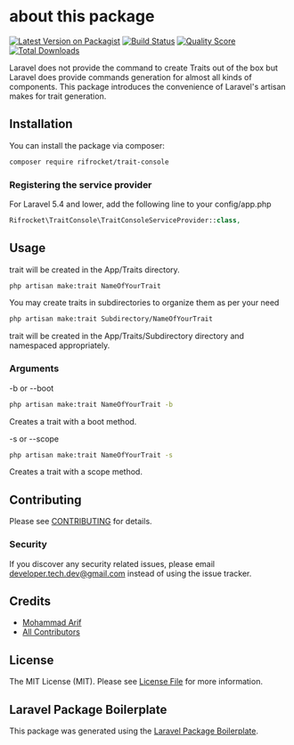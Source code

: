 # about this package

[![Latest Version on Packagist](https://img.shields.io/packagist/v/rifrocket/trait-console.svg?style=flat-square)](https://packagist.org/packages/rifrocket/trait-console)
[![Build Status](https://img.shields.io/travis/rifrocket/trait-console/master.svg?style=flat-square)](https://travis-ci.org/rifrocket/trait-console)
[![Quality Score](https://img.shields.io/scrutinizer/g/rifrocket/trait-console.svg?style=flat-square)](https://scrutinizer-ci.com/g/rifrocket/trait-console)
[![Total Downloads](https://img.shields.io/packagist/dt/rifrocket/trait-console.svg?style=flat-square)](https://packagist.org/packages/rifrocket/trait-console)

Laravel does not provide the command to create Traits out of the box but Laravel does provide commands generation for almost all kinds of components. This package introduces the convenience of Laravel's artisan makes for trait generation.
## Installation

You can install the package via composer:

```bash
composer require rifrocket/trait-console
```
### Registering the service provider
For Laravel 5.4 and lower, add the following line to your config/app.php
``` php
Rifrocket\TraitConsole\TraitConsoleServiceProvider::class,
```

## Usage
trait will be created in the App/Traits directory.
```bash
php artisan make:trait NameOfYourTrait
```
You may create traits in subdirectories to organize them as per your need 
```bash
php artisan make:trait Subdirectory/NameOfYourTrait
```
trait will be created in the App/Traits/Subdirectory directory and namespaced appropriately.

### Arguments
-b or --boot
```bash
php artisan make:trait NameOfYourTrait -b
```
Creates a trait with a boot method.

-s or --scope
```bash
php artisan make:trait NameOfYourTrait -s
```
Creates a trait with a scope method.



## Contributing

Please see [CONTRIBUTING](CONTRIBUTING.md) for details.

### Security

If you discover any security related issues, please email developer.tech.dev@gmail.com instead of using the issue tracker.

## Credits

- [Mohammad Arif](https://github.com/rifrocket)
- [All Contributors](../../contributors)

## License

The MIT License (MIT). Please see [License File](LICENSE.md) for more information.

## Laravel Package Boilerplate

This package was generated using the [Laravel Package Boilerplate](https://laravelpackageboilerplate.com).
